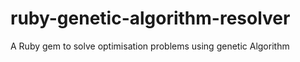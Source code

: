 # ruby-genetic-algorithm-resolver
A Ruby gem to solve optimisation problems using genetic Algorithm
